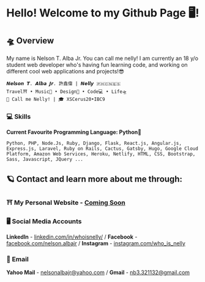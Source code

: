 # Hello! Welcome to my Github Page 🖥️!
## 🛸 Overview
My name is Nelson T. Alba Jr. You can call me nelly! I am currently an 18 y/o student web developer who's having fun learning code, and working on different cool web applications and projects!😎
```
𝙉𝙚𝙡𝙨𝙤𝙣 𝙏. 𝘼𝙡𝙗𝙖 𝙅𝙧. 許鑫偉 | 𝙉𝙚𝙡𝙡𝙮 🇵🇭🇨🇳🇪🇸
Travel⛩ • Music🎹 • Design🎨 • Code💻 • Life🛸
📢 Call me Nelly! | 🎓 XSCerus20•IBC9
```

### 💻 Skills
**Current Favourite Programming Language: Python🐍**
```
Python, PHP, Node.Js, Ruby, Django, Flask, React.js, Angular.js, Express.js, Laravel, Ruby on Rails, Cactus, Gatsby, Hugo, Google Cloud Platform, Amazon Web Services, Heroku, Netlify, HTML, CSS, Bootstrap, Sass, Javascript, JQuery ... 
``` 

## 🪐 Contact and learn more about me through:
### ⛩ My Personal Website - [Coming Soon](#)

### 🖥️ Social Media Accounts
**LinkedIn** - [linkedin.com/in/whoisnelly/](https://www.linkedin.com/in/whoisnelly) / **Facebook** - [facebook.com/nelson.albajr](https://www.facebook.com/nelson.albajr) / **Instagram** - [instagram.com/who_is_nelly](https://www.instagram.com/who_is_nelly/)

### 📮 Email
**Yahoo Mail** - [nelsonalbajr@yahoo.com](nelsonalbajr@yahoo.com) / **Gmail** - [nb3.321132@gmail.com](nb3.321132@gmail.com)
